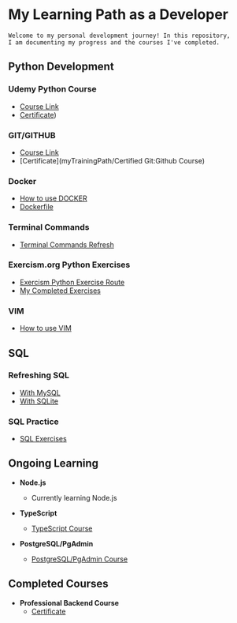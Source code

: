 # My Learning Path as a Developer
```
Welcome to my personal development journey! In this repository,
I am documenting my progress and the courses I've completed.
```
## Python Development

### Udemy Python Course
- [Course Link](https://www.udemy.com/course/python-total/)
- [Certificate](https://github.com/ajamaloodin/myTrainingPath/tree/master/Certified%20Python%20Course))

### GIT/GITHUB
- [Course Link](https://www.youtube.com/watch?v=VdGzPZ31ts8)
- [Certificate](myTrainingPath/Certified Git:Github Course)

### Docker
- [How to use DOCKER](https://www.youtube.com/watch?v=4Dko5W96WHg)
- [Dockerfile](MyTrainingPath/Certified%20Python%20Course/ejercicios)

### Terminal Commands
- [Terminal Commands Refresh](https://app.ed.team/cursos/terminal-linux/02/05)

### Exercism.org Python Exercises
- [Exercism Python Exercise Route](https://exercism.org/)
- [My Completed Exercises](MyTrainingPath/exercism.org%20Python/)

### VIM
- [How to use VIM](https://app.ed.team/cursos/vim/01/04)

## SQL

### Refreshing SQL
- [With MySQL](https://www.youtube.com/watch?v=uUdKAYl-F7g)
- [With SQLite](https://www.youtube.com/watch?v=DFg1V-rO6Pg)

### SQL Practice
- [SQL Exercises](https://www.sql-practice.com/)

## Ongoing Learning

- **Node.js**
  - Currently learning Node.js

- **TypeScript**
  - [TypeScript Course](https://www.udemy.com/course/typescript-guia-completa/)

- **PostgreSQL/PgAdmin**
  - [PostgreSQL/PgAdmin Course](https://www.udemy.com/course/postgresql-y-pgadmin-diseno-administracion-y-consultas/)

## Completed Courses


- **Professional Backend Course**
  - [Certificate](MyTrainingPath/Certified%20Profesional%20Backend%20Course/)




